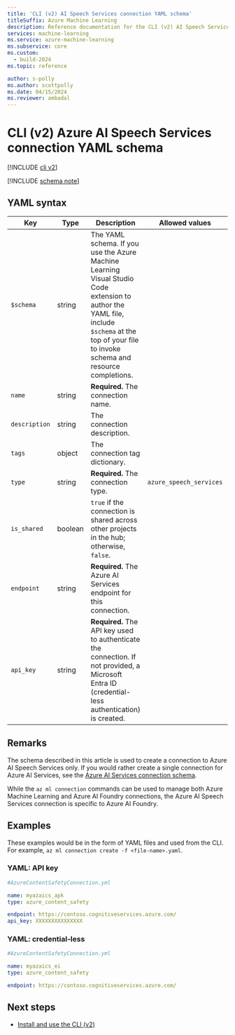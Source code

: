 ```yaml
---
title: 'CLI (v2) AI Speech Services connection YAML schema'
titleSuffix: Azure Machine Learning
description: Reference documentation for the CLI (v2) AI Speech Services connections YAML schema.
services: machine-learning
ms.service: azure-machine-learning
ms.subservice: core
ms.custom:
  - build-2024
ms.topic: reference

author: s-polly
ms.author: scottpolly
ms.date: 04/15/2024
ms.reviewer: ambadal
---
```


# CLI (v2) Azure AI Speech Services connection YAML schema

[!INCLUDE [cli v2](includes/machine-learning-cli-v2.md)]

[!INCLUDE [schema note](includes/machine-learning-preview-old-json-schema-note.md)]

## YAML syntax

| Key | Type | Description | Allowed values | Default value |
| --- | ---- | ----------- | -------------- | ------------- |
| `$schema` | string | The YAML schema. If you use the Azure Machine Learning Visual Studio Code extension to author the YAML file, include `$schema` at the top of your file to invoke schema and resource completions. | | |
| `name` | string | **Required.** The connection name. | | |
| `description` | string | The connection description. | | |
| `tags` | object | The connection tag dictionary. | | |
| `type` | string | **Required.** The connection type. | `azure_speech_services` | `azure_speech_services` |
| `is_shared` | boolean | `true` if the connection is shared across other projects in the hub; otherwise, `false`. | | `true` |
| `endpoint` | string | **Required.** The Azure AI Services endpoint for this connection. | | |
| `api_key` | string | **Required.** The API key used to authenticate the connection. If not provided, a Microsoft Entra ID (credential-less authentication) is created. | | |

## Remarks

The schema described in this article is used to create a connection to Azure AI Speech Services only. If you would rather create a single connection for Azure AI Services, see the [Azure AI Services connection schema](reference-yaml-connection-ai-services.md).

While the `az ml connection` commands can be used to manage both Azure Machine Learning and Azure AI Foundry connections, the Azure AI Speech Services connection is specific to Azure AI Foundry.

## Examples

These examples would be in the form of YAML files and used from the CLI. For example, `az ml connection create -f <file-name>.yaml`. 

### YAML: API key

```yml
#AzureContentSafetyConnection.yml

name: myazaics_apk
type: azure_content_safety

endpoint: https://contoso.cognitiveservices.azure.com/
api_key: XXXXXXXXXXXXXXX
```

### YAML: credential-less

```yml
#AzureContentSafetyConnection.yml

name: myazaics_ei
type: azure_content_safety

endpoint: https://contoso.cognitiveservices.azure.com/
```

## Next steps

- [Install and use the CLI (v2)](how-to-configure-cli.md)
